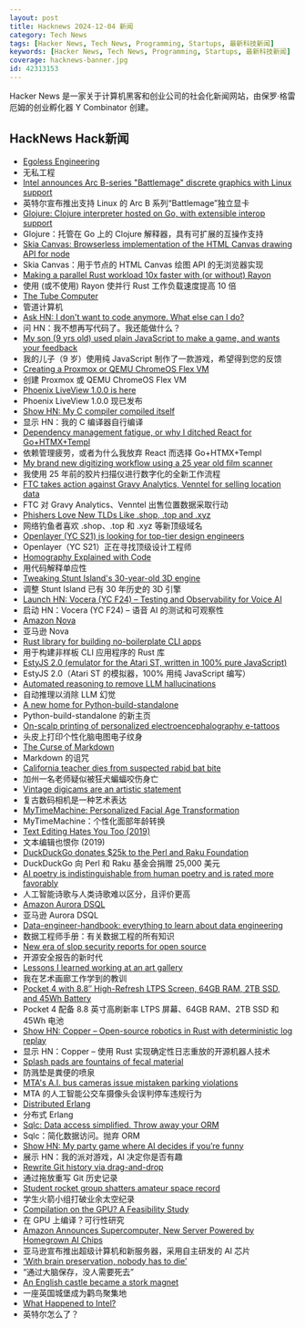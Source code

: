 ```yaml
---
layout: post
title: Hacknews 2024-12-04 新闻
category: Tech News
tags: [Hacker News, Tech News, Programming, Startups, 最新科技新闻]
keywords: [Hacker News, Tech News, Programming, Startups, 最新科技新闻]
coverage: hacknews-banner.jpg
id: 42313153
---
```


Hacker News 是一家关于计算机黑客和创业公司的社会化新闻网站，由保罗·格雷厄姆的创业孵化器 Y Combinator 创建。

## HackNews Hack新闻

- [Egoless Engineering](https://egoless.engineering)
- 无私工程
- [Intel announces Arc B-series "Battlemage" discrete graphics with Linux support](https://www.phoronix.com/review/intel-arc-b580-battlemage#google_vignette)
- 英特尔宣布推出支持 Linux 的 Arc B 系列“Battlemage”独立显卡
- [Glojure: Clojure interpreter hosted on Go, with extensible interop support](https://github.com/glojurelang/glojure)
- Glojure：托管在 Go 上的 Clojure 解释器，具有可扩展的互操作支持
- [Skia Canvas: Browserless implementation of the HTML Canvas drawing API for node](https://skia-canvas.org/)
- Skia Canvas：用于节点的 HTML Canvas 绘图 API 的无浏览器实现
- [Making a parallel Rust workload 10x faster with (or without) Rayon](https://gendignoux.com/blog/2024/11/18/rust-rayon-optimized.html)
- 使用 (或不使用) Rayon 使并行 Rust 工作负载速度提高 10 倍
- [The Tube Computer](https://www.thetubecomputer.com/)
- 管道计算机
- [Ask HN: I don't want to code anymore. What else can I do?]()
- 问 HN：我不想再写代码了。我还能做什么？
- [My son (9 yrs old) used plain JavaScript to make a game, and wants your feedback](https://www.armaansahni.com/game/)
- 我的儿子（9 岁）使用纯 JavaScript 制作了一款游戏，希望得到您的反馈
- [Creating a Proxmox or QEMU ChromeOS Flex VM](https://kevindavid.org/code/2024/03/20/chrome-os-flex-proxmox.html)
- 创建 Proxmox 或 QEMU ChromeOS Flex VM
- [Phoenix LiveView 1.0.0 is here](https://www.phoenixframework.org/blog/phoenix-liveview-1.0-released?release=1.0)
- Phoenix LiveView 1.0.0 现已发布
- [Show HN: My C compiler compiled itself](https://github.com/keyvank/30cc)
- 显示 HN：我的 C 编译器自行编译
- [Dependency management fatigue, or why I ditched React for Go+HTMX+Templ](https://blog.erodriguez.de/dependency-management-fatigue-or-why-i-forever-ditched-react-for-go-htmx-templ/)
- 依赖管理疲劳，或者为什么我放弃 React 而选择 Go+HTMX+Templ
- [My brand new digitizing workflow using a 25 year old film scanner](https://blog.vladovince.com/my-brand-new-digitizing-workflow-using-a-25-year-old-film-scanner/)
- 我使用 25 年前的胶片扫描仪进行数字化的全新工作流程
- [FTC takes action against Gravy Analytics, Venntel for selling location data](https://www.ftc.gov/news-events/news/press-releases/2024/12/ftc-takes-action-against-gravy-analytics-venntel-unlawfully-selling-location-data-tracking-consumers)
- FTC 对 Gravy Analytics、Venntel 出售位置数据采取行动
- [Phishers Love New TLDs Like .shop, .top and .xyz](https://krebsonsecurity.com/2024/12/why-phishers-love-new-tlds-like-shop-top-and-xyz/)
- 网络钓鱼者喜欢 .shop、.top 和 .xyz 等新顶级域名
- [Openlayer (YC S21) is looking for top-tier design engineers](https://www.ycombinator.com/companies/openlayer/jobs/ZEEO8UB-design-engineer)
- Openlayer（YC S21）正在寻找顶级设计工程师
- [Homography Explained with Code](https://docs.opencv.org/4.x/d9/dab/tutorial_homography.html)
- 用代码解释单应性
- [Tweaking Stunt Island's 30-year-old 3D engine](https://annali.netlify.app/2024/11/20/tweaking-stunt-island)
- 调整 Stunt Island 已有 30 年历史的 3D 引擎
- [Launch HN: Vocera (YC F24) – Testing and Observability for Voice AI]()
- 启动 HN：Vocera (YC F24) – 语音 AI 的测试和可观察性
- [Amazon Nova](https://aws.amazon.com/blogs/aws/introducing-amazon-nova-frontier-intelligence-and-industry-leading-price-performance/)
- 亚马逊 Nova
- [Rust library for building no-boilerplate CLI apps](https://github.com/JeffrayZhang/terse-cli)
- 用于构建非样板 CLI 应用程序的 Rust 库
- [EstyJS 2.0 (emulator for the Atari ST, written in 100% pure JavaScript)](https://kaiec.github.io/EstyJS/)
- EstyJS 2.0（Atari ST 的模拟器，100% 用纯 JavaScript 编写）
- [Automated reasoning to remove LLM hallucinations](https://aws.amazon.com/blogs/aws/prevent-factual-errors-from-llm-hallucinations-with-mathematically-sound-automated-reasoning-checks-preview/)
- 自动推理以消除 LLM 幻觉
- [A new home for Python-build-standalone](https://astral.sh/blog/python-build-standalone)
- Python-build-standalone 的新主页
- [On-scalp printing of personalized electroencephalography e-tattoos](https://www.cell.com/cell-biomaterials/fulltext/S3050-5623(24)00004-7)
- 头皮上打印个性化脑电图电子纹身
- [The Curse of Markdown](https://codehike.org/blog/the-curse-of-markdown)
- Markdown 的诅咒
- [California teacher dies from suspected rabid bat bite](https://ktla.com/news/california/california-teacher-dies-from-suspect-rabid-bat-bite/)
- 加州一名老师疑似被狂犬蝙蝠咬伤身亡
- [Vintage digicams are an artistic statement](https://arstechnica.com/gadgets/2024/11/vintage-digicams-arent-just-a-fad-theyre-an-artistic-statement/)
- 复古数码相机是一种艺术表达
- [MyTimeMachine: Personalized Facial Age Transformation](https://mytimemachine.github.io)
- MyTimeMachine：个性化面部年龄转换
- [Text Editing Hates You Too (2019)](https://lord.io/text-editing-hates-you-too/)
- 文本编辑也恨你 (2019)
- [DuckDuckGo donates $25k to the Perl and Raku Foundation](https://www.perl.com/article/duckduckgo-donates-25-000-to-the-perl-and-raku-foundation/)
- DuckDuckGo 向 Perl 和 Raku 基金会捐赠 25,000 美元
- [AI poetry is indistinguishable from human poetry and is rated more favorably](https://www.nature.com/articles/s41598-024-76900-1)
- 人工智能诗歌与人类诗歌难以区分，且评价更高
- [Amazon Aurora DSQL](https://aws.amazon.com/rds/aurora/dsql/)
- 亚马逊 Aurora DSQL
- [Data-engineer-handbook: everything to learn about data engineering](https://www.kifinity.com/github/dataexpert-io/data-engineer-handbook)
- 数据工程师手册：有关数据工程的所有知识
- [New era of slop security reports for open source](https://sethmlarson.dev/slop-security-reports)
- 开源安全报告的新时代
- [Lessons I learned working at an art gallery](https://www.henrikkarlsson.xyz/p/art-gallery)
- 我在艺术画廊工作学到的教训
- [Pocket 4 with 8.8″ High-Refresh LTPS Screen, 64GB RAM, 2TB SSD, and 45Wh Battery](https://linuxgizmos.com/pocket-4-with-8-8-high-refresh-ltps-screen-64gb-ram-2tb-ssd-and-45wh-battery/)
- Pocket 4 配备 8.8 英寸高刷新率 LTPS 屏幕、64GB RAM、2TB SSD 和 45Wh 电池
- [Show HN: Copper – Open-source robotics in Rust with deterministic log replay](https://github.com/copper-project/copper-rs/wiki/Copper-Release-Log)
- 显示 HN：Copper – 使用 Rust 实现确定性日志重放的开源机器人技术
- [Splash pads are fountains of fecal material](https://arstechnica.com/health/2024/12/from-diapers-to-mouths-of-babes-how-splash-pads-sickened-over-10k/)
- 防溅垫是粪便的喷泉
- [MTA's A.I. bus cameras issue mistaken parking violations](https://www.nbcnewyork.com/investigations/mta-bus-camera-issue-mistake-parking-violations/6020986/)
- MTA 的人工智能公交车摄像头会误判停车违规行为
- [Distributed Erlang](https://vereis.com/posts/disterl_inbox)
- 分布式 Erlang
- [Sqlc: Data access simplified. Throw away your ORM](https://docs.sqlc.dev/en/stable/tutorials/getting-started-postgresql.html)
- Sqlc：简化数据访问。抛弃 ORM
- [Show HN: My party game where AI decides if you’re funny](https://playsnatched.com)
- 展示 HN：我的派对游戏，AI 决定你是否有趣
- [Rewrite Git history via drag-and-drop](https://retcon.app)
- 通过拖放重写 Git 历史记录
- [Student rocket group shatters amateur space record](https://viterbischool.usc.edu/news/2024/11/usc-student-rocket-group-shatters-international-amateur-space-record/)
- 学生火箭小组打破业余太空纪录
- [Compilation on the GPU? A Feasibility Study](https://dl.acm.org/doi/pdf/10.1145/3528416.3530249)
- 在 GPU 上编译？可行性研究
- [Amazon Announces Supercomputer, New Server Powered by Homegrown AI Chips](https://www.wsj.com/articles/amazon-announces-supercomputer-new-server-powered-by-homegrown-ai-chips-18c196fc)
- 亚马逊宣布推出超级计算机和新服务器，采用自主研发的 AI 芯片
- [‘With brain preservation, nobody has to die’](https://www.theguardian.com/science/2024/dec/01/with-brain-preservation-nobody-has-to-die-meet-the-neuroscientist-who-believes-life-could-be-eternal)
- “通过大脑保存，没人需要死去”
- [An English castle became a stork magnet](https://www.bbc.com/future/article/20240326-how-an-english-castles-grounds-became-a-stork-paradise)
- 一座英国城堡成为鹳鸟聚集地
- [What Happened to Intel?](https://www.theverge.com/2024/12/3/24311594/intel-under-pat-gelsinger)
- 英特尔怎么了？

